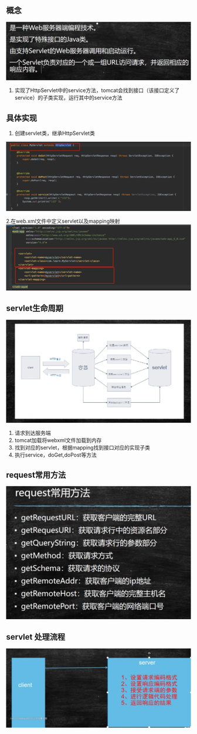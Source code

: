 ## 概念

![title](https://raw.githubusercontent.com/zhouyubiu/gitnotes_images/master/gitnote/2020/06/25/1593093846244-1593093846275.png)

1. 实现了HttpServlet中的service方法，tomcat会找到接口（该接口定义了service）的子类实现，运行其中的service方法


## 具体实现
1. 创建servlet类，继承HttpServlet类

![title](https://raw.githubusercontent.com/zhouyubiu/gitnotes_images/master/gitnote/2020/06/25/1593094130996-1593094130998.png)

2.在web.xml文件中定义servlet以及mapping映射
![title](https://raw.githubusercontent.com/zhouyubiu/gitnotes_images/master/gitnote/2020/06/25/1593094247592-1593094247594.png)


## servlet生命周期

![title](https://raw.githubusercontent.com/zhouyubiu/gitnotes_images/master/gitnote/2020/06/25/1593097649798-1593097649803.png)

1. 请求到达服务端
2. tomcat加载将webxml文件加载到内存
3. 找到对应的servlet，根据mapping找到接口对应的实现子类
4. 执行service，doGet,doPost等方法 


## request常用方法


![title](https://raw.githubusercontent.com/zhouyubiu/gitnotes_images/master/gitnote/2020/06/26/1593154983714-1593154983753.png)


## servlet 处理流程

![title](https://raw.githubusercontent.com/zhouyubiu/gitnotes_images/master/gitnote/2020/06/26/1593180952089-1593180952124.png)

## 